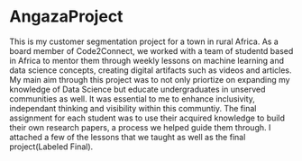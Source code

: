 # AngazaProject
This is my customer segmentation project for a town in rural Africa.
As a board member of Code2Connect, we worked with a team of studentd based in Africa to mentor them through weekly lessons on machine learning and data science concepts, creating digital artifacts such as videos and articles. My main aim through this project was to not only priortize on expanding my knowledge of Data Science but educate undergraduates in unserved communities as well.  It was essential to me to enhance inclusivity, independant thinking and visibility within this communtiy. The final assignment for each student was to use their acquired knowledge to build their own research papers, a process we helped guide them through. I attached a few of the lessons that we taught as well as the final project(Labeled Final).
